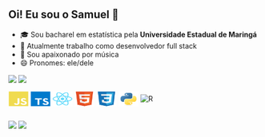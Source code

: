 ## Oi! Eu sou o Samuel 👋

- 🎓 Sou bacharel em estatística pela **Universidade Estadual de Maringá**
- 🔭 Atualmente trabalho como desenvolvedor full stack
- 🎹 Sou apaixonado por música
- 😄 Pronomes: ele/dele

<div display='inline-block' gap='4px'>
  <img height='200' align="center" src="https://github-readme-stats.vercel.app/api?username=samuel-vianna&count_private=true&theme=dark" />
  <img height='200' align="center" src="https://github-readme-stats.vercel.app/api/top-langs/?username=samuel-vianna&layout=compact&theme=dark" />
</div>

<div style="display: inline_block"><br>
  <img align="center" alt="JS" height="30" width="40" src="https://raw.githubusercontent.com/devicons/devicon/master/icons/javascript/javascript-plain.svg">
  <img align="center" alt="TS" height="30" width="40" src="https://raw.githubusercontent.com/devicons/devicon/master/icons/typescript/typescript-plain.svg">
  <img align="center" alt="React" height="30" width="40" src="https://raw.githubusercontent.com/devicons/devicon/master/icons/react/react-original.svg">
  <img align="center" alt="HTML" height="30" width="40" src="https://raw.githubusercontent.com/devicons/devicon/master/icons/html5/html5-original.svg">
  <img align="center" alt="CSS" height="30" width="40" src="https://raw.githubusercontent.com/devicons/devicon/master/icons/css3/css3-original.svg">
  <img align="center" alt="Python" height="30" width="40" src="https://raw.githubusercontent.com/devicons/devicon/master/icons/python/python-original.svg">
  <img align="center" alt="R" height="30" width="40" src="https://cdn.jsdelivr.net/gh/devicons/devicon/icons/rstudio/rstudio-original.svg" />
</div>
  

##

<div> 
  <a href="https://www.linkedin.com/in/samuel-vianna-quintanilha-a5b0b31b2/" target="_blank"><img src="https://img.shields.io/badge/LinkedIn-0077B5?style=for-the-badge&logo=linkedin&logoColor=white" target="_blank"></a>
   <a href="https://www.instagram.com/samuel.vianna/" target="_blank"><img src="https://img.shields.io/badge/Instagram-E4405F?style=for-the-badge&logo=instagram&logoColor=white" target="_blank"></a>
</div>
